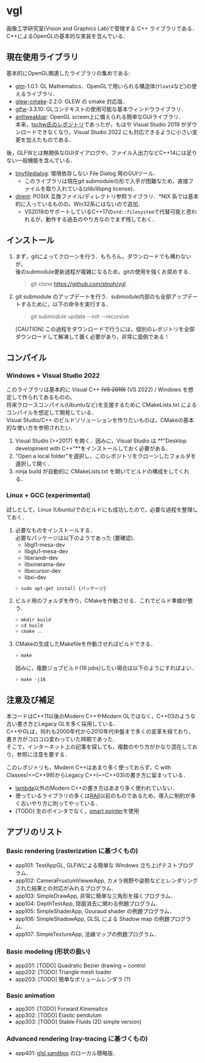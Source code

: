 # vgl

画像工学研究室(Vision and Graphics Lab)で管理する C++ ライブラリである．  
C++によるOpenGLの基本的な実装を含んでいる．  


## 現在使用ライブラリ

基本的にOpenGL関連したライブラリの集めである:  

- [glm](https://github.com/g-truc/glm)-1.0.1: GL Mathematics．OpenGLで用いられる構造体(``float4``など)の使えるライブラリ．  
- [glew-cmake](https://github.com/Perlmint/glew-cmake)-2.2.0: GLEW の cmake 対応版．  
- [glfw](https://github.com/glfw/glfw)-3.3.10: GLコンテキストの使用可能な基本ウィンドウライブラリ．  
- [anttweakbar](https://github.com/stnoh/AntTweakBar): OpenGL screen上に備えられる簡単なGUIライブラリ．  
  本来，[tschw氏のレポジトリ](https://github.com/tschw/AntTweakBar)であったが，もはや Visual Studio 2019 がダウンロードできなくなり，Visual Studio 2022 にも対応できるように小さい変更を加えたものである．  

後，GLFWとは無関係なGUIダイアログや，ファイル入出力などC++14には足りない一般機能を含んでいる．  

- [tinyfiledialog](https://sourceforge.net/projects/tinyfiledialogs/): 環境依存しない File Dialog 用のGUIツール．  
  + このライブラリは現在git submoduleの形で入手が困難なため，直接ファイルを取り入れている(zlib/libpng license)．  
- [dirent](https://github.com/tronkko/dirent): POSIX 互換ファイル/ディレクトリ参照ライブラリ．*NIX 系では基本的に入っているものの，Win32系にはないので追加．  
  + VS2019のサポートしているC++17の`std::filesystem`で代替可能と思われるが，動作する過去のやり方なのでまず残しておく．  

## インストール

1. まず，gitによってクローンを行う．もちろん，ダウンロードでも構わないが，  
  後のsubmodule更新過程が複雑になるため，gitの使用を強くお奨めする．  
    > git clone https://github.com/stnoh/vgl .

2. git submodule のアップデートを行う．submodule内部のも全部アップデートするために，以下の命令を実行する．  
    > git submodule update --init --recursive  

    [CAUTION] この過程をダウンロードで行うには，個別のレポジトリを全部ダウンロードして解凍して置く必要があり，非常に面倒である！


## コンパイル

### Windows + Visual Studio 2022

このライブラリは基本的に Visual C++ ~~(VS 2019)~~ (VS 2022) / Windows を想定して作られてあるものの，  
将来クロースコンパイル(Ubuntuなど)を支援するために CMakeLists.txt によるコンパイルを想定して開発している．  
Visual Studio/C++ のビルドソリューションを作りたいものは，CMakeの基本的な使い方を参照されたい．  

1. Visual Studio (>=2017) を開く．因みに，Visual Studio は **"Desktop development with C++"**をインストールしておく必要がある．  
2. "Open a local folder"を選択し，このレポジトリをクローンしたフォルダを選択して開く．  
3. ninja build が自動的に CMakeLists.txt を開いてビルドの構成をしてくれる．  


### Linux + GCC (experimental)

試しとして，Linux (Ubuntu)でのビルドにも成功したので，必要な過程を整理しておく．

1. 必要なものをインストールする．  
  必要なパッケージは以下のようであった (要確認)．  
    - libgl1-mesa-dev  
    - libglu1-mesa-dev  
    - libxrandr-dev  
    - libxinerama-dev  
    - libxcursor-dev  
    - libxi-dev  
    ```sh
    > sudo apt-get install {パッケージ}
    ```
2. ビルド用のフォルダを作り，CMakeを作動させる．これでビルド準備が整う．  
    ```sh
    > mkdir build
    > cd build
    > cmake ..
    ```
3. CMakeの生成したMakefileを作動させればビルドできる．  
    ```sh
    > make
    ```  
    因みに，複数ジョブビルド(16 jobs)したい場合は以下のようにすればよい．
    ```sh
    > make -j16
    ```  


## 注意及び補足

本コードはC++11以後のModern C++やModern GLではなく，C++03のような古い書き方とLegacy GLを多く採用している．  
C++やGLは，何れも2000年代から2010年代中盤まで多くの変革を経ており，書き方がコロコロ変わっていた時期であった．  
そこで，インターネット上の記事を探しても，複数のやり方がかなり混在しており，参照に注意を要する．  

このレポジトリも，Modern C++はあまり多く使っておらず，C with Classes(<=C++98)からLegacy C++(~=C++03)の書き方に留まっている．  
- [lambda](https://en.cppreference.com/w/cpp/language/lambda.html)以外のModern C++の書き方はあまり多く使われていない．  
- 使っているライブラリの多くは[RAII](https://en.cppreference.com/w/cpp/language/raii.html)以前のものであるため，導入に制約が多く古いやり方に則ってやっている．  
- [TODO] 生のポインタでなく，[smart pointer](https://en.cppreference.com/w/cpp/memory.html#Smart_pointers)を使用  


## アプリのリスト

### Basic rendering (rasterization に基づくもの)

- app101: TestAppGL, GLFWによる簡単な Windows 立ち上げテストプログラム．  
- app102: CameraFrustumViewerApp, カメラ視野や姿勢などとレンダリングされた結果との対応がみれるプログラム．  
- app103: SimpleDrawApp, 非常に簡単な三角形を描くプログラム．  
- app104: DepthTestApp, 隠面消去に関わる例題プログラム．  
- app105: SimpleShaderApp, Gouraud shader の例題プログラム．  
- app106: SimpleShadowApp, GLSL による Shadow map の例題プログラム．  
- app107: SimpleTextureApp, 法線マップの例題プログラム．  

### Basic modeling (形状の扱い)  

- app201: [TODO] Quadratic Bezier drawing + control  
- app202: [TODO] Triangle mesh loader  
- app203: [TODO] 簡単なボリュームレンダラ (?)  

### Basic animation  

- app301: [TODO] Forward Kinematics  
- app302: [TODO] Elastic pendulum  
- app303: [TODO] Stable Fluids (2D simple version)  

### Advanced rendering (ray-tracing に基づくもの)

- app401: [glsl sandbox](https://glslsandbox.com/) のローカル簡略版．  

